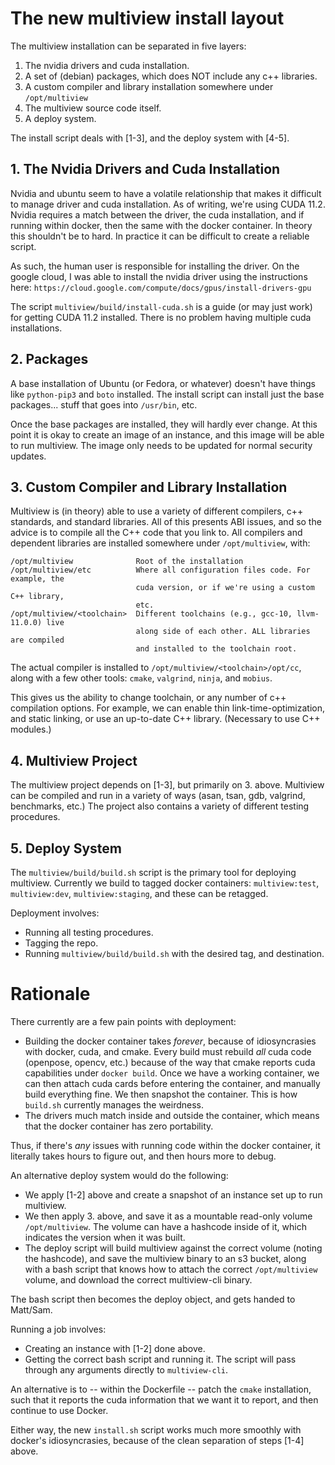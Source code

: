 
# The new multiview install layout #

The multiview installation can be separated in five layers:

 1. The nvidia drivers and cuda installation.
 2. A set of (debian) packages, which does NOT include any c++ libraries.
 3. A custom compiler and library installation somewhere under `/opt/multiview`
 4. The multiview source code itself.
 5. A deploy system.
 
The install script deals with [1-3], and the deploy system with [4-5].

## 1. The Nvidia Drivers and Cuda Installation ##

Nvidia and ubuntu seem to have a volatile relationship that makes it difficult to manage driver and cuda installation. As of writing, we're using CUDA 11.2. Nvidia requires a match between the driver, the cuda installation, and if running within docker, then the same with the docker container. In theory this shouldn't be to hard. In practice it can be difficult to create a reliable script.

As such, the human user is responsible for installing the driver. On the google cloud, I was able to install the nvidia driver using the instructions here: `https://cloud.google.com/compute/docs/gpus/install-drivers-gpu`

The script `multiview/build/install-cuda.sh` is a guide (or may just work) for getting CUDA 11.2 installed. There is no problem having multiple cuda installations.

## 2. Packages ##

A base installation of Ubuntu (or Fedora, or whatever) doesn't have things like `python-pip3` and `boto` installed. The install script can install just the base packages... stuff that goes into `/usr/bin`, etc.

Once the base packages are installed, they will hardly ever change. At this point it is okay to create an image of an instance, and this image will be able to run multiview. The image only needs to be updated for normal security updates.

## 3. Custom Compiler and Library Installation ##

Multiview is (in theory) able to use a variety of different compilers, c++ standards, and standard libraries. All of this presents ABI issues, and so the advice is to compile all the C++ code that you link to. All compilers and dependent libraries are installed somewhere under `/opt/multiview`, with:

```
/opt/multiview              Root of the installation
/opt/multiview/etc          Where all configuration files code. For example, the 
                            cuda version, or if we're using a custom C++ library,
                            etc.
/opt/multiview/<toolchain>  Different toolchains (e.g., gcc-10, llvm-11.0.0) live
                            along side of each other. ALL libraries are compiled 
                            and installed to the toolchain root.
```

The actual compiler is installed to `/opt/multiview/<toolchain>/opt/cc`, along with a few other tools: `cmake`, `valgrind`, `ninja`, and `mobius`.

This gives us the ability to change toolchain, or any number of c++ compilation options. For example, we can enable thin link-time-optimization, and static linking, or use an up-to-date C++ library. (Necessary to use C++ modules.)

## 4. Multiview Project ##

The multiview project depends on [1-3], but primarily on 3. above. Multiview can be compiled and run in a variety of ways (asan, tsan, gdb, valgrind, benchmarks, etc.) The project also contains a variety of different testing procedures.

## 5. Deploy System ##

The `multiview/build/build.sh` script is the primary tool for deploying multiview. Currently we build to tagged docker containers: `multiview:test`, `multiview:dev`, `multiview:staging`, and these can be retagged.

Deployment involves:

 * Running all testing procedures.
 * Tagging the repo.
 * Running `multiview/build/build.sh` with the desired tag, and destination.

# Rationale #

There currently are a few pain points with deployment:

 * Building the docker container takes _forever_, because of idiosyncrasies with docker, cuda, and cmake. Every build must rebuild _all_ cuda code (openpose, opencv, etc.) because of the way that cmake reports cuda capabilities under `docker build`. Once we have a working container, we can then attach cuda cards before entering the container, and manually build everything fine. We then snapshot the container. This is how `build.sh` currently manages the weirdness.
 * The drivers much match inside and outside the container, which means that the docker container has zero portability. 

Thus, if there's _any_ issues with running code within the docker container, it literally takes hours to figure out, and then hours more to debug.

An alternative deploy system would do the following:

 * We apply [1-2] above and create a snapshot of an instance set up to run multiview.
 * We then apply 3. above, and save it as a mountable read-only volume `/opt/multiview`. The volume can have a hashcode inside of it, which indicates the version when it was built.
 * The deploy script will build multiview against the correct volume (noting the hashcode), and save the multiview binary to an s3 bucket, along with a bash script that knows how to attach the correct `/opt/multiview` volume, and download the correct multiview-cli binary.
 
The bash script then becomes the deploy object, and gets handed to Matt/Sam. 

Running a job involves:

 * Creating an instance with [1-2] done above.
 * Getting the correct bash script and running it. The script will pass through any arguments directly to `multiview-cli`.
 
An alternative is to -- within the Dockerfile -- patch the `cmake` installation, such that it reports the cuda information that we want it to report, and then continue to use Docker.

Either way, the new `install.sh` script works much more smoothly with docker's idiosyncrasies, because of the clean separation of steps [1-4] above.

